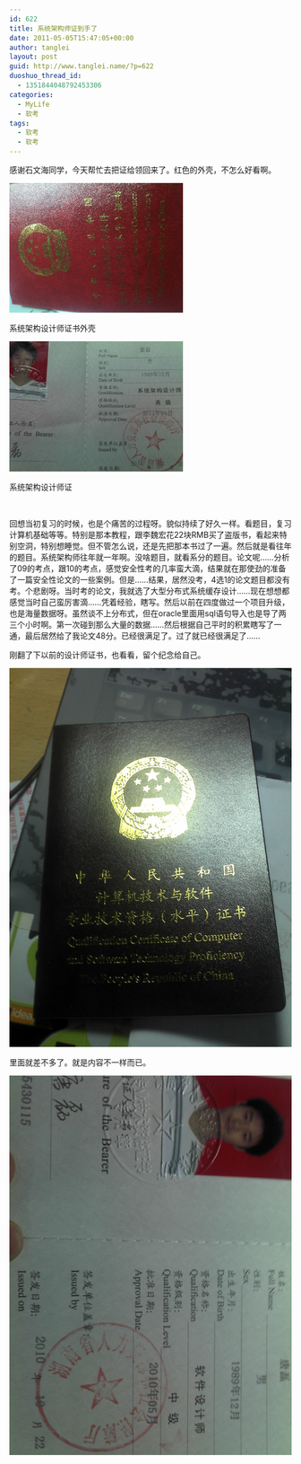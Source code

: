 ```yaml
---
id: 622
title: 系统架构师证到手了
date: 2011-05-05T15:47:05+00:00
author: tanglei
layout: post
guid: http://www.tanglei.name/?p=622
duoshuo_thread_id:
  - 1351844048792453306
categories:
  - MyLife
  - 软考
tags:
  - 软考
  - 软考
---
```

感谢石文海同学，今天帮忙去把证给领回来了。红色的外壳，不怎么好看啊。

<div id="attachment_624" style="width: 310px" class="wp-caption aligncenter">
  <a href="/wp-content/uploads/2011/05/Software-Architect-outer.jpg"><img class="size-medium wp-image-624" title="Software Architect-outer" src="/wp-content/uploads/2011/05/Software-Architect-outer.jpg" alt="系统架构设计师证书外壳"  /></a>
  
  <p class="wp-caption-text">
    系统架构设计师证书外壳
  </p>
</div>

<div id="attachment_623" style="width: 310px" class="wp-caption aligncenter">
  <a href="/wp-content/uploads/2011/05/System-Architect.jpg"><img class="size-medium wp-image-623" title="System Architect" src="/wp-content/uploads/2011/05/System-Architect.jpg" alt="系统架构设计师证"  /></a>
  
  <p class="wp-caption-text">
    系统架构设计师证
  </p>
</div>

&nbsp;

回想当初复习的时候，也是个痛苦的过程呀。貌似持续了好久一样。看题目，复习计算机基础等等。特别是那本教程，跟李魏宏花22块RMB买了盗版书，看起来特别空洞，特别想睡觉。但不管怎么说，还是先把那本书过了一遍。然后就是看往年的题目。系统架构师往年就一年啊。没啥题目，就看系分的题目。论文呢……分析了09的考点，跟10的考点，感觉安全性考的几率蛮大滴，结果就在那使劲的准备了一篇安全性论文的一些案例。但是……结果，居然没考，4选1的论文题目都没有考。个悲剧呀。当时考的论文，我就选了大型分布式系统缓存设计……现在想想都感觉当时自己蛮厉害滴……凭着经验，瞎写。然后以前在四度做过一个项目升级，也是海量数据呀。虽然谈不上分布式，但在oracle里面用sql语句导入也是导了两三个小时啊。第一次碰到那么大量的数据……然后根据自己平时的积累瞎写了一通，最后居然给了我论文48分。已经很满足了。过了就已经很满足了……

刚翻了下以前的设计师证书，也看看，留个纪念给自己。

[<img class="aligncenter size-medium wp-image-625" title="Software Architect-outer" src="/wp-content/uploads/2011/05/Software-Architect-outer1.jpg" alt="软件设计师证书外壳"  />](/wp-content/uploads/2011/05/Software-Architect-outer1.jpg)

里面就差不多了。就是内容不一样而已。

[<img class="aligncenter size-medium wp-image-626" title="Software Architect" src="/wp-content/uploads/2011/05/Software-Architect.jpg" alt="软件设计师证书"  />](/wp-content/uploads/2011/05/Software-Architect.jpg)

